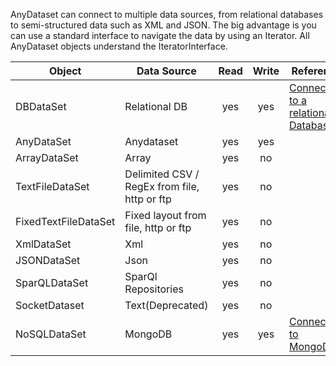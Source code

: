 AnyDataset can connect to multiple data sources, from relational databases to semi-structured data such as XML and JSON. 
The big advantage is you can use a standard interface to navigate the data by using an Iterator. All AnyDataset objects 
understand the IteratorInterface.


| Object       | Data Source   | Read | Write | Reference               |
| ------------ | ------------- |:----:|:-----:| ----------------------- |
| DBDataSet    | Relational DB | yes  | yes   | [Connecting to a relational Databases](Connecting-to-a-relational-databases.md) |
| AnyDataSet   | Anydataset    | yes  | yes   | |
| ArrayDataSet | Array         | yes  | no    | |
| TextFileDataSet | Delimited CSV / RegEx from file, http or ftp  | yes  | no    | |
| FixedTextFileDataSet   | Fixed layout from file, http or ftp  | yes  | no    | |
| XmlDataSet   | Xml           | yes  | no    | |
| JSONDataSet  | Json          | yes  | no    | |
| SparQLDataSet| SparQl Repositories | yes  | no    | |
| SocketDataset| Text(Deprecated) | yes  | no    | |
| NoSQLDataSet | MongoDB       | yes  | yes    | [Connecting to MongoDB]([MongoDB](Connecting-to-MongoDB.md)) |



